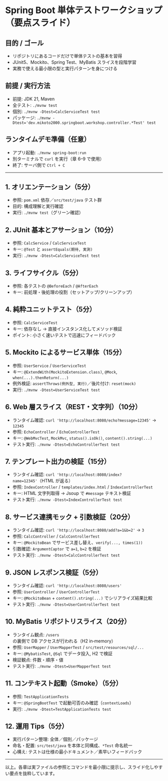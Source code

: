 # Spring Boot 単体テストワークショップ（要点スライド）

## 目的 / ゴール
- リポジトリにあるコードだけで単体テストの基本を習得
- JUnit5、Mockito、Spring Test、MyBatis スライスを段階学習
- 実務で使える最小限の型と実行パターンを身につける

## 前提 / 実行方法
- 前提: JDK 21, Maven
- 全テスト: `./mvnw test`
- 個別: `./mvnw -Dtest=CalcServiceTest test`
- パッケージ: `./mvnw -Dtest='dev.mikoto2000.springboot.workshop.controller.*Test' test`

## ランタイムデモ準備（任意）
- アプリ起動: `./mvnw spring-boot:run`
- 別ターミナルで `curl` を実行（章 6–9 で使用）
- 終了: サーバ側で `Ctrl + C`

---

## 1. オリエンテーション（5分）
- 参照: `pom.xml` 依存／`src/test/java` テスト群
- 目的: 構成理解と実行確認
- 実行: `./mvnw test`（グリーン確認）

## 2. JUnit 基本とアサーション（10分）
- 参照: `CalcService` / `CalcServiceTest`
- キー: `@Test` と `assertEquals(期待, 実測)`
- 実行: `./mvnw -Dtest=CalcServiceTest test`

## 3. ライフサイクル（5分）
- 参照: 各テストの `@BeforeEach` / `@AfterEach`
- キー: 前処理・後処理の役割（セットアップ/クリーンアップ）

## 4. 純粋ユニットテスト（5分）
- 参照: `CalcServiceTest`
- キー: 依存なし → 直接インスタンス化してメソッド検証
- ポイント: 小さく速いテストで迅速にフィードバック

## 5. Mockito によるサービス単体（15分）
- 参照: `UserService` / `UserServiceTest`
- キー: `@ExtendWith(MockitoExtension.class)`, `@Mock`, `when(...).thenReturn(...)`
- 例外検証: `assertThrows(例外型, 実行)`／後片付け: `reset(mock)`
- 実行: `./mvnw -Dtest=UserServiceTest test`

## 6. Web 層スライス（REST・文字列）（10分）
- ランタイム確認: `curl 'http://localhost:8080/echo?message=12345'` → `12345`
- 参照: `EchoController` / `EchoControllerTest`
- キー: `@WebMvcTest`, `MockMvc`, `status().isOk()`, `content().string(...)`
- テスト実行: `./mvnw -Dtest=EchoControllerTest test`

## 7. テンプレート出力の検証（15分）
- ランタイム確認: `curl 'http://localhost:8080/index?name=12345'`（HTML が返る）
- 参照: `IndexController` / `templates/index.html` / `IndexControllerTest`
- キー: HTML 文字列取得 → Jsoup で `#message` テキスト検証
- テスト実行: `./mvnw -Dtest=IndexControllerTest test`

## 8. サービス連携モック + 引数検証（20分）
- ランタイム確認: `curl 'http://localhost:8080/add?a=1&b=2'` → `3`
- 参照: `CalcController` / `CalcControllerTest`
- キー: `@MockitoBean` でサービス差し替え、`verify(..., times(1))`
- 引数確認: `ArgumentCaptor` で `a=1`, `b=2` を検証
- テスト実行: `./mvnw -Dtest=CalcControllerTest test`

## 9. JSON レスポンス検証（5分）
- ランタイム確認: `curl 'http://localhost:8080/users'`
- 参照: `UserController` / `UserControllerTest`
- キー: `@MockitoBean` + `content().string(...)` でシリアライズ結果比較
- テスト実行: `./mvnw -Dtest=UserControllerTest test`

## 10. MyBatis リポジトリスライス（20分）
- ランタイム観点: `/users` の裏側で DB アクセスが行われる（H2 in‑memory）
- 参照: `UserMapper` / `UserMapperTest` / `src/test/resources/sql/...`
- キー: `@MybatisTest`, `@Sql` でデータ投入, H2 で検証
- 検証観点: 件数・順序・値
- テスト実行: `./mvnw -Dtest=UserMapperTest test`

## 11. コンテキスト起動（Smoke）（5分）
- 参照: `TestApplicationTests`
- キー: `@SpringBootTest` で起動可否のみ確認（`contextLoads`）
- 実行: `./mvnw -Dtest=TestApplicationTests test`

## 12. 運用 Tips（5分）
- 実行パターン整理: 全体／個別／パッケージ
- 命名・配置: `src/test/java` を本体と同構成、`*Test` 命名統一
- 心構え: テストは仕様の最小ドキュメント／素早いフィードバック

---

以上。各章は実ファイルの参照とコマンドを最小限に提示し、スライド化しやすい要点を抜粋しています。

